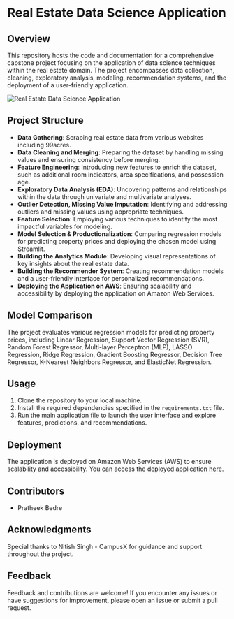 # Real Estate Data Science Application

## Overview
This repository hosts the code and documentation for a comprehensive capstone project focusing on the application of data science techniques within the real estate domain. The project encompasses data collection, cleaning, exploratory analysis, modeling, recommendation systems, and the deployment of a user-friendly application.

![Real Estate Data Science Application](http://13.232.82.172:8501/media/bdf320f0968fb5004405fa034f4124cdbb3838aaf39821d732f53e1b.jpg)

## Project Structure
- **Data Gathering**: Scraping real estate data from various websites including 99acres.
- **Data Cleaning and Merging**: Preparing the dataset by handling missing values and ensuring consistency before merging.
- **Feature Engineering**: Introducing new features to enrich the dataset, such as additional room indicators, area specifications, and possession age.
- **Exploratory Data Analysis (EDA)**: Uncovering patterns and relationships within the data through univariate and multivariate analyses.
- **Outlier Detection, Missing Value Imputation**: Identifying and addressing outliers and missing values using appropriate techniques.
- **Feature Selection**: Employing various techniques to identify the most impactful variables for modeling.
- **Model Selection & Productionalization**: Comparing regression models for predicting property prices and deploying the chosen model using Streamlit.
- **Building the Analytics Module**: Developing visual representations of key insights about the real estate data.
- **Building the Recommender System**: Creating recommendation models and a user-friendly interface for personalized recommendations.
- **Deploying the Application on AWS**: Ensuring scalability and accessibility by deploying the application on Amazon Web Services.

## Model Comparison
The project evaluates various regression models for predicting property prices, including Linear Regression, Support Vector Regression (SVR), Random Forest Regressor, Multi-layer Perceptron (MLP), LASSO Regression, Ridge Regression, Gradient Boosting Regressor, Decision Tree Regressor, K-Nearest Neighbors Regressor, and ElasticNet Regression.

## Usage
1. Clone the repository to your local machine.
2. Install the required dependencies specified in the `requirements.txt` file.
3. Run the main application file to launch the user interface and explore features, predictions, and recommendations.

## Deployment
The application is deployed on Amazon Web Services (AWS) to ensure scalability and accessibility. You can access the deployed application [here](http://13.232.82.172:8501/).

## Contributors
- Pratheek Bedre

## Acknowledgments
Special thanks to Nitish Singh - CampusX for guidance and support throughout the project.

## Feedback
Feedback and contributions are welcome! If you encounter any issues or have suggestions for improvement, please open an issue or submit a pull request.
